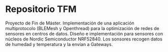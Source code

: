# Repositorio TFM
Proyecto de Fin de Máster. Implementación de una aplicación multiprotocolo (BLEMesh y Openthread) para la optimización de redes de sensores en centros de datos. Diseño e implementación para sensores con núcleos de Nordic Semiconductor NRF52840.
Los sonsores recogen datos de humedad y temperatura y la envían a Gateways.
